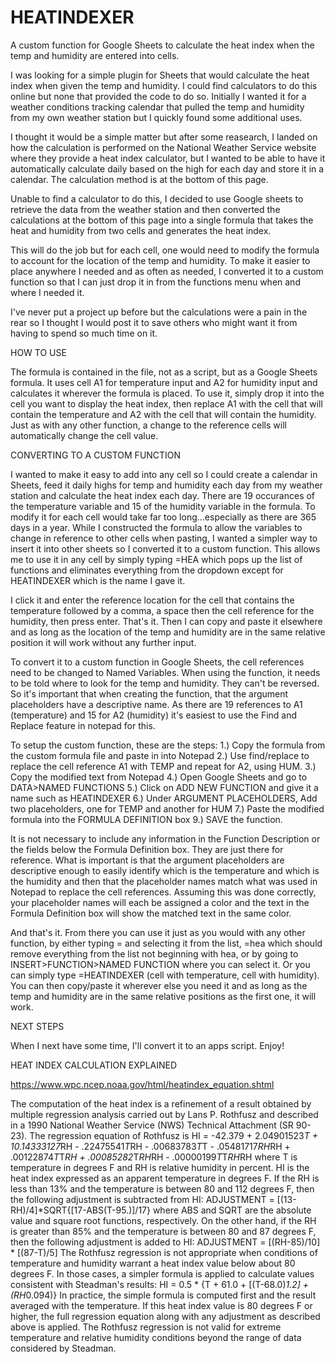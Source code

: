 # HEATINDEXER
A custom function for Google Sheets to calculate the heat index when the temp and humidity are entered into cells. 

I was looking for a simple plugin for Sheets that would calculate the heat index when given the temp and humidity. I could find calculators to do this online but none that provided the code to do so. Initially I wanted it for a weather conditions tracking calendar that pulled the temp and humidity from my own weather station but I quickly found some additional uses. 

I thought it would be a simple matter but after some reasearch, I landed on how the calculation is performed on the National Weather Service website where they provide a heat index calculator, but I wanted to be able to have it automatically calculate daily based on the high for each day and store it in a calendar. The calculation method is at the bottom of this page.

Unable to find a calculator to do this, I decided to use Google sheets to retrieve the data from the weather station and then converted the calculations at the bottom of this page into a single formula that takes the heat and humidity from two cells and generates the heat index. 

This will do the job but for each cell, one would need to modify the formula to account for the location of the temp and humidity. To make it easier to place anywhere I needed and as often as needed, I converted it to a custom function so that I can just drop it in from the functions menu when and where I needed it.

I've never put a project up before but the calculations were a pain in the rear so I thought I would post it to save others who might want it from having to spend so much time on it.

HOW TO USE

The formula is contained in the file, not as a script, but as a Google Sheets formula. It uses cell A1 for temperature input and A2 for humidity input and calculates it wherever the formula is placed. To use it, simply drop it into the cell you want to display the heat index, then replace A1 with the cell that will contain the temperature and A2 with the cell that will contain the humidity. Just as with any other function, a change to the reference cells will automatically change the cell value. 

CONVERTING TO A CUSTOM FUNCTION

I wanted to make it easy to add into any cell so I could create a calendar in Sheets, feed it daily highs for temp and humidity each day from my weather station and calculate the heat index each day. There are 19 occurances of the temperature variable and 15 of the humidity variable in the formula. To modify it for each cell would take far too long...especially as there are 365 days in a year. While I constructed the formula to allow the variables to change in reference to other cells when pasting, I wanted a simpler way to insert it into other sheets so I converted it to a custom function. This allows me to use it in any cell by simply typing =HEA which pops up the list of functions and eliminates everything from the dropdown except for HEATINDEXER which is the name I gave it. 

I click it and enter the reference location for the cell that contains the temperature followed by a comma, a space then the cell reference for the humidity, then press enter. That's it. Then I can copy and paste it elsewhere and as long as the location of the temp and humidity are in the same relative position it will work without any further input. 

To convert it to a custom function in Google Sheets, the cell references need to be changed to Named Variables. When using the function, it needs to be told where to look for the temp and humidity. They can't be reversed. So it's important that when creating the function, that the argument placeholders have a descriptive name. As there are 19 references to A1 (temperature) and 15 for A2 (humidity) it's easiest to use the Find and Replace feature in notepad for this. 

To setup the custom function, these are the steps:
1.) Copy the formula from the custom formula file and paste in into Notepad
2.) Use find/replace to replace the cell reference A1 with TEMP and repeat for A2, using HUM. 
3.) Copy the modified text from Notepad
4.) Open Google Sheets and go to DATA>NAMED FUNCTIONS
5.) Click on ADD NEW FUNCTION and give it a name such as HEATINDEXER
6.) Under ARGUMENT PLACEHOLDERS, Add two placeholders, one for TEMP and another for HUM
7.) Paste the modified formula into the FORMULA DEFINITION box 
9.) SAVE the function. 

It is not necessary to include any information in the Function Description or the fields below the Formula Definition box. They are just there for reference.
What is important is that the argument placeholders are descriptive enough to easily identify which is the temperature and which is the humidity and then that the placeholder names match what was used in Notepad to replace the cell references. Assuming this was done correctly, your placeholder names will each be assigned a color and the text in the Formula Definition box will show the matched text in the same color. 

And that's it. From there you can use it just as you would with any other function, by either typing = and selecting it from the list, =hea which should remove everything from the list not beginning with hea, or by going to INSERT>FUNCTION>NAMED FUNCTION where you can select it. Or you can simply type =HEATINDEXER (cell with temperature, cell with humidity). You can then copy/paste it wherever else you need it and as long as the temp and humidity are in the same relative positions as the first one, it will work. 

NEXT STEPS

When I next have some time, I'll convert it to an apps script. Enjoy! 

HEAT INDEX CALCULATION EXPLAINED

https://www.wpc.ncep.noaa.gov/html/heatindex_equation.shtml

 
The computation of the heat index is a refinement of a result obtained by multiple regression analysis carried out by Lans P. Rothfusz and described in a 1990 National Weather Service (NWS) Technical Attachment (SR 90-23).  The regression equation of Rothfusz is
HI = -42.379 + 2.04901523*T + 10.14333127*RH - .22475541*T*RH - .00683783*T*T - .05481717*RH*RH + .00122874*T*T*RH + .00085282*T*RH*RH - .00000199*T*T*RH*RH
where T is temperature in degrees F and RH is relative humidity in percent.  HI is the heat index expressed as an apparent temperature in degrees F.  If the RH is less than 13% and the temperature is between 80 and 112 degrees F, then the following adjustment is subtracted from HI:
ADJUSTMENT = [(13-RH)/4]*SQRT{[17-ABS(T-95.)]/17}
where ABS and SQRT are the absolute value and square root functions, respectively.  On the other hand, if the RH is greater than 85% and the temperature is between 80 and 87 degrees F, then the following adjustment is added to HI:
ADJUSTMENT = [(RH-85)/10] * [(87-T)/5]
The Rothfusz regression is not appropriate when conditions of temperature and humidity warrant a heat index value below about 80 degrees F. In those cases, a simpler formula is applied to calculate values consistent with Steadman's results:
HI = 0.5 * {T + 61.0 + [(T-68.0)*1.2] + (RH*0.094)}
In practice, the simple formula is computed first and the result averaged with the temperature. If this heat index value is 80 degrees F or higher, the full regression equation along with any adjustment as described above is applied.
The Rothfusz regression is not valid for extreme temperature and relative humidity conditions beyond the range of data considered by Steadman.

